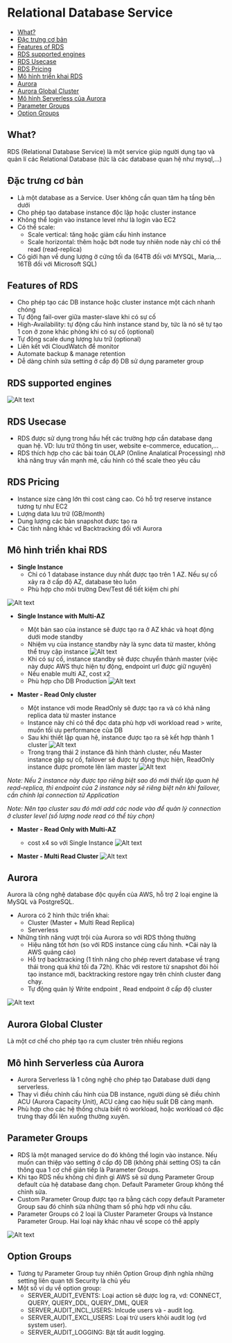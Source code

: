# Relational Database Service

- [What?](#what)
- [Đặc trưng cơ bản](#đặc-trưng-cơ-bản)
- [Features of RDS](#features-of-rds)
- [RDS supported engines](#rds-supported-engines)
- [RDS Usecase](#rds-usecase)
- [RDS Pricing](#rds-pricing)
- [Mô hình triển khai RDS](#mô-hình-triển-khai-rds)
- [Aurora](#aurora)
- [Aurora Global Cluster](#aurora-global-cluster)
- [Mô hình Serverless của Aurora](#mô-hình-serverless-của-aurora)
- [Parameter Groups](#parameter-groups)
- [Option Groups](#option-groups)

## What?

RDS (Relational Database Service) là một service giúp người dụng tạo và quản lí các Relational Database (tức là các database quan hệ như mysql,...)

## Đặc trưng cơ bản

- Là một database as a Service. User không cần quan tâm hạ tầng bên dưới
- Cho phép tạo database instance độc lập hoặc cluster instance
- Không thể login vào instance level như là login vào EC2
- Có thể scale:
  - Scale vertical: tăng hoặc giảm cấu hình instance
  - Scale horizontal: thêm hoặc bớt node tuy nhiên node này chỉ có thể read (read-replica)
- Có giới hạn về dung lượng ở cứng tối đa (64TB đối với MYSQL, Maria,... 16TB đối với Microsoft SQL)

## Features of RDS

- Cho phép tạo các DB instance hoặc cluster instance một cách nhanh chóng
- Tự động fail-over giữa master-slave khi có sự cố
- High-Availability: tự động cấu hình instance stand by, tức là nó sẽ tự tạo 1 con ở zone khác phòng khi có sự cố (optional)
- Tự động scale dung lượng lưu trữ (optional)
- Liên kết với CloudWatch để monitor
- Automate backup & manage retention
- Dễ dàng chỉnh sửa setting ở cấp độ DB sử dụng parameter group

## RDS supported engines

![Alt text](./image/engines_RDS.png)

## RDS Usecase

- RDS được sử dụng trong hầu hết các trường hợp cần database dạng quan hệ. VD: lưu trữ thông tin user, website e-commerce, education,...
- RDS thích hợp cho các bài toán OLAP (Online Analatical Processing) nhờ khả năng truy vấn mạnh mẽ, cấu hình có thể scale theo yêu cầu

## RDS Pricing

- Instance size càng lớn thì cost càng cao. Có hỗ trợ reserve instance tương tự như EC2
- Lượng data lưu trữ (GB/month)
- Dung lượng các bản snapshot được tạo ra
- Các tính năng khác vd Backtracking đối với Aurora

## Mô hình triển khai RDS

- **Single Instance**
  - Chỉ có 1 database instance duy nhất được tạo trên 1 AZ. Nếu sự cố xảy ra ở cấp độ AZ, database tèo luôn
  - Phù hợp cho môi trường Dev/Test để tiết kiệm chi phí

![Alt text](./image/single_instance.png)

- **Single Instance with Multi-AZ**
  - Một bản sao của instance sẽ được tạo ra ở AZ khác và hoạt động dưới mode standby
  - Nhiệm vụ của instance standby này là sync data từ master, không thể truy cập instance
  ![Alt text](./image/single_multiAZ_RDS.png)
  - Khi có sự cố, instance standby sẽ được chuyển thành master (việc này được AWS thực hiện tự động, endpoint url được giữ nguyên)
  - Nếu enable multi AZ, cost x2
  - Phù hợp cho DB Production
  ![Alt text](./image/single_multiAZ_RDS_2.png)
  
- **Master - Read Only cluster**
  - Một instance với mode ReadOnly sẽ được tạo ra và có khả năng replica data từ master instance
  - Instance này chỉ có thể đọc data phù hợp với workload read > write, muốn tối ưu performance của DB
  - Sau khi thiết lập quan hệ, instance được tạo ra sẽ kết hợp thành 1 cluster
  ![Alt text](./image/RDS_master_RO.png)
  - Trong trạng thái 2 instance đã hình thành cluster, nếu Master instance gặp sự cố, failover sẽ được tự động thực hiện, ReadOnly instance được promote lên làm master
  ![Alt text](./image/RDS_master_RO_2.png)

*Note: Nếu 2 instance này được tạo riêng biệt sao đó mới thiết lập quan hệ read-replica, thì endpoint của 2 instance này sẽ riêng biệt nên khi failover, cần chỉnh lại connection từ Application*

*Note: Nên tạo cluster sau đó mới add các node vào để quản lý connection ở cluster level (số lượng node read có thể tùy chọn)*

- **Master - Read Only with Multi-AZ**
  - cost x4 so với Single Instance
  ![Alt text](./image/rds_1.png)

- **Master - Multi Read Cluster**
![Alt text](./image/rds_2.png)

## Aurora

Aurora là công nghệ database độc quyền của AWS, hỗ trợ 2 loại engine là MySQL
và PostgreSQL.

- Aurora có 2 hình thức triển khai:
  - Cluster (Master + Multi Read Replica)
  - Serverless
- Những tính năng vượt trội của Aurora so với RDS thông thường
  - Hiệu năng tốt hơn (so với RDS instance cùng cấu hình. *Cái này là AWS quảng cáo)
  - Hỗ trợ backtracking (1 tính năng cho phép revert database về trạng thái trong quá khứ tối đa
72h). Khác với restore từ snapshot đòi hỏi tạo instance mới, backtracking restore ngay trên
chính cluster đang chạy.
  - Tự động quản lý Write endpoint , Read endpoint ở cấp độ cluster

![Alt text](./image/Aurora.png)

## Aurora Global Cluster

Là một cơ chế cho phép tạo ra cụm cluster trên nhiều regions

## Mô hình Serverless của Aurora

- Aurora Serverless là 1 công nghệ cho phép tạo Database dưới dạng serverless.
- Thay vì điều chỉnh cấu hình của DB instance, người dùng sẽ điều chỉnh ACU (Aurora Capacity Unit), ACU càng cao hiệu suất DB càng mạnh.
- Phù hợp cho các hệ thống chưa biết rõ workload, hoặc workload có đặc trưng thay đổi lên xuống thường xuyên.

## Parameter Groups

- RDS là một managed service do đó không thể login vào instance. Nếu muốn can thiệp vào setting ở cấp độ DB (không phải setting OS) ta cần thông qua 1 cơ chế gián tiếp là Parameter Groups.
- Khi tạo RDS nếu không chỉ định gì AWS sẽ sử dụng Parameter Group default của hệ database đang chọn. Default Parameter Group không thể chỉnh sửa.
- Custom Parameter Group được tạo ra bằng cách copy default Parameter Group sau đó chỉnh sửa những tham số phù hợp với nhu cầu.
- Parameter Groups có 2 loại là Cluster Parameter Groups và Instance Parameter Group. Hai loại này khác nhau về scope có thể apply

![Alt text](./image/parameter_group.png)

## Option Groups

- Tương tự Parameter Group tuy nhiên Option Group định nghĩa những setting liên quan tới Security là chủ yếu
- Một số ví dụ về option group:
  - SERVER_AUDIT_EVENTS: Loại action sẽ được log ra, vd: CONNECT, QUERY, QUERY_DDL, QUERY_DML, QUER
  - SERVER_AUDIT_INCL_USERS: Inlcude users và - audit log.
  - SERVER_AUDIT_EXCL_USERS: Loại trừ users khỏi audit log (vd system user).
  - SERVER_AUDIT_LOGGING: Bật tắt audit logging.
